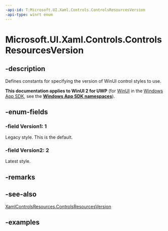 ```yaml
---
-api-id: T:Microsoft.UI.Xaml.Controls.ControlsResourcesVersion
-api-type: winrt enum
---
```


# Microsoft.UI.Xaml.Controls.ControlsResourcesVersion

<!--
public enum ControlsResourcesVersion
-->

## -description

Defines constants for specifying the version of WinUI control styles to use.

**This documentation applies to WinUI 2 for UWP** (for [WinUI](/windows/apps/winui/winui3/) in the [Windows App SDK](/windows/apps/windows-app-sdk/), see the **[Windows App SDK namespaces](/windows/windows-app-sdk/api/winrt/)**).

## -enum-fields

### -field Version1: 1

Legacy style. This is the default.

### -field Version2: 2

Latest style.

## -remarks

## -see-also

[XamlControlsResources.ControlsResourcesVersion](xamlcontrolsresources_controlsresourcesversion.md)

## -examples
